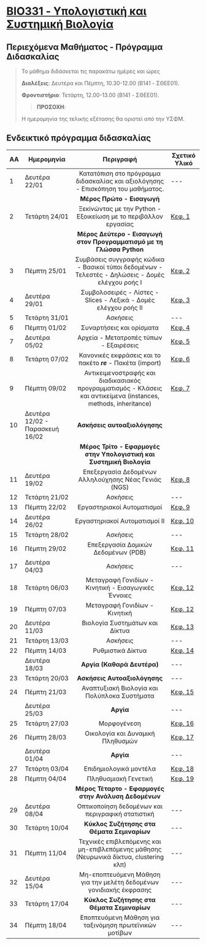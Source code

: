 # [BIO331 - Υπολογιστική και Συστημική Βιολογία](index.md)

## Περιεχόμενα Μαθήματος - Πρόγραμμα Διδασκαλίας

>Το μάθημα διδάσκεται τις παρακάτω ημέρες και ώρες
>
>**Διαλέξεις**: Δευτέρα και Πέμπτη, 10.30-12.00 (B141 - ΣΘΕΕ01).
>
>**Φροντιστήριο**: Τετάρτη, 12.00-13.00 (B141 - ΣΘΕΕ01).
>
>>**ΠΡΟΣΟΧΗ**: 
>
> Η ημερομηνία της τελικής εξέτασης θα οριστεί από την ΥΣΦΜ.


## Ενδεικτικό πρόγραμμα διδασκαλίας

| **ΑΑ** | **Ημερομηνία** | **Περιγραφή**| **Σχετικό Υλικό**|
| --- | ---|:---:|---|
| 1 | Δευτέρα 22/01| Κατατόπιση στο πρόγραμμα διδασκαλίας και αξιολόγησης - Επισκόπηση του μαθήματος. |---|
| ||**Μέρος Πρώτο - Εισαγωγή**|
| 2 | Τετάρτη 24/01| Ξεκiνώντας με την Python - Εξοικείωση με το περιβάλλον εργασίας |[Κεφ. 1](link)|
| ||**Μέρος Δεύτερο - Εισαγωγή στον Προγραμματισμό με τη Γλώσσα Python**|
| 3 | Πέμπτη 25/01| Συμβάσεις συγγραφής κώδικα - Βασικοί τύποι δεδομένων - Τελεστές - Δηλώσεις - Δομές ελέγχου ροής Ι |[Κεφ. 2](link)|
| 4 | Δευτέρα 29/01| Συμβολοσειρές - Λίστες - Slices - Λεξικά - Δομές ελέγχου ροής ΙΙ |[Κεφ. 3](link)|
| 5 | Τετάρτη 31/01| Ασκήσεις |---|
| 6 | Πέμπτη 01/02| Συναρτήσεις και ορίσματα |[Κεφ. 4](link)|
| 7 | Δευτέρα 05/02| Αρχεία - Μετατροπές τύπων - Εξαιρέσεις|[Κεφ. 5](link)|
| 8 | Τετάρτη 07/02| Κανονικές εκφράσεις και το πακέτο ***re*** - Πακέτα (import)  |[Κεφ. 6](link)|
| 9 | Πέμπτη 09/02| Αντικειμενοστραφής και διαδικασιακός προγραμματισμός - Κλάσεις και αντικείμενα (instances, methods, inheritance) |[Κεφ. 7](link)|
| 10| Δευτέρα 12/02 - Παρασκευή 16/02| **Ασκήσεις αυτοαξιολόγησης**|
| ||**Μέρος Τρίτο - Εφαρμογές στην Υπολογιστική και Συστημική Βιολογία**|
| 11 | Δευτέρα 19/02| Επεξεργασία Δεδομένων Αλληλούχησης Νέας Γενιάς (NGS)  |[Κεφ. 8](link)|
| 12 | Τετάρτη 21/02| Ασκήσεις |---|
| 13 | Πέμπτη 22/02| Εργαστηριακοί Αυτοματισμοί |[Κεφ. 9](link)|
| 14 | Δευτέρα 26/02| Εργαστηριακοί Αυτοματισμοί ΙΙ |[Κεφ. 10](link)|
| 15 | Τετάρτη 28/02| Ασκήσεις |---|
| 16 | Πέμπτη 29/02|  Επεξεργασία Δομικών Δεδομένων (PDB)|[Κεφ. 11](link)|
| 17 | Δευτέρα 04/03| Ασκήσεις|---|
| 18 | Τετάρτη 06/03| Μεταγραφή Γονιδίων - Κινητική - Εισαγωγικές Έννοιες|[Κεφ. 12](link)|
| 19 | Πέμπτη 07/03| Μεταγραφή Γονιδίων - Κινητική  |[Κεφ. 12](link)|
| 20 | Δευτέρα 11/03| Βιολογία Συστημάτων και Δίκτυα |[Κεφ. 13](link)|
| 21 | Τετάρτη 13/03| Ασκήσεις |---|
| 22 | Πέμπτη 14/03| Ρυθμιστικά Δίκτυα |[Κεφ. 14](link)|
|  | Δευτέρα 18/03| **Αργία (Καθαρά Δευτέρα)**  |---|
| 23 | Τετάρτη 20/03| **Ασκήσεις Αυτοαξιολόγησης** |---|
| 24 | Πέμπτη 21/03| Αναπτυξιακή Βιολογία και Πολύπλοκα Συστήματα |[Κεφ. 15](link)|
|  | Δευτέρα 25/03| **Αργία**  |---|
| 25 | Τετάρτη 27/03| Μορφογένεση  |[Κεφ. 16](link)|
| 26 | Πέμπτη 28/03| Οικολογία και Δυναμική Πληθυσμών |[Κεφ. 17](link)|
| | Δευτέρα 01/04| **Αργία**  |---|
| 27 | Τετάρτη 03/04| Επιδημιολογικά μοντέλα  |[Κεφ. 18](link)|
| 28 | Πέμπτη 04/04| Πληθυσμιακή Γενετική |[Κεφ. 19](link)|
| ||**Μέρος Τέταρτο - Εφαρμογές στην Ανάλυση Δεδομένων**|
| 29 | Δευτέρα 08/04| Οπτικοποίηση δεδομένων και περιγραφική στατιστική |---|
| 30 | Τετάρτη 10/04| **Κύκλος Συζήτησης στα Θέματα Σεμιναρίων** |---|
| 31 | Πέμπτη 11/04| Τεχνικές επιβλεπόμενης και μη-επιβλεπόμενης μάθησης (Νευρωνικά δίκτυα, clustering κλπ)  |---|
| 32 | Δευτέρα 15/04| Μη-εποπτευόμενη Μάθηση για την μελέτη δεδομένων γονιδιακής έκφρασης |---|
| 33 | Τετάρτη 17/04| **Κύκλος Συζήτησης στα Θέματα Σεμιναρίων** |---|
| 34 | Πέμπτη 18/04| Εποπτευόμενη Μάθηση για ταξινόμηση πρωτεϊνικών μοτίβων   |---|
